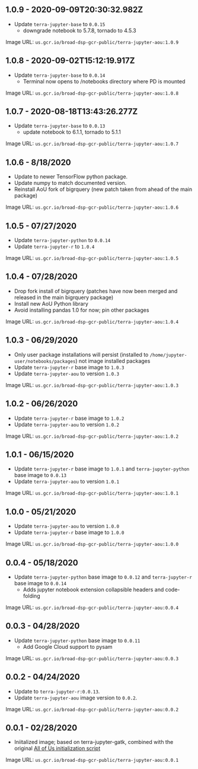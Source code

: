 ## 1.0.9 - 2020-09-09T20:30:32.982Z

- Update `terra-jupyter-base` to `0.0.15`
  - downgrade notebook to 5.7.8, tornado to 4.5.3

Image URL: `us.gcr.io/broad-dsp-gcr-public/terra-jupyter-aou:1.0.9`

## 1.0.8 - 2020-09-02T15:12:19.917Z

- Update `terra-jupyter-base` to `0.0.14`
  - Terminal now opens to /notebooks directory where PD is mounted

Image URL: `us.gcr.io/broad-dsp-gcr-public/terra-jupyter-aou:1.0.8`

## 1.0.7 - 2020-08-18T13:43:26.277Z

- Update `terra-jupyter-base` to `0.0.13`
  - update notebook to 6.1.1, tornado to 5.1.1

Image URL: `us.gcr.io/broad-dsp-gcr-public/terra-jupyter-aou:1.0.7`

## 1.0.6 - 8/18/2020

- Update to newer TensorFlow python package.
- Update numpy to match documented version.
- Reinstall AoU fork of bigrquery (new patch taken from ahead of the main package)

Image URL: `us.gcr.io/broad-dsp-gcr-public/terra-jupyter-aou:1.0.6`

## 1.0.5 - 07/27/2020

- Update `terra-jupyter-python` to `0.0.14`
- Update `terra-jupyter-r` to `1.0.4`

Image URL: `us.gcr.io/broad-dsp-gcr-public/terra-jupyter-aou:1.0.5`

## 1.0.4 - 07/28/2020

- Drop fork install of bigrquery (patches have now been merged and released in the main bigrquery package)
- Install new AoU Python library
- Avoid installing pandas 1.0 for now; pin other packages

Image URL: `us.gcr.io/broad-dsp-gcr-public/terra-jupyter-aou:1.0.4`

## 1.0.3 - 06/29/2020

- Only user package installations will persist (installed to `/home/jupyter-user/notebooks/packages`) not image installed packages
- Update `terra-jupyter-r` base image to `1.0.3`
- Update `terra-jupyter-aou` to version `1.0.3`

Image URL: `us.gcr.io/broad-dsp-gcr-public/terra-jupyter-aou:1.0.3`

## 1.0.2 - 06/26/2020

- Update `terra-jupyter-r` base image to `1.0.2`
- Update `terra-jupyter-aou` to version `1.0.2`

Image URL: `us.gcr.io/broad-dsp-gcr-public/terra-jupyter-aou:1.0.2`

## 1.0.1 - 06/15/2020

- Update `terra-jupyter-r` base image to `1.0.1` and `terra-jupyter-python` base image to `0.0.13`
- Update `terra-jupyter-aou` to version `1.0.1`

Image URL: `us.gcr.io/broad-dsp-gcr-public/terra-jupyter-aou:1.0.1`

## 1.0.0 - 05/21/2020

- Update `terra-jupyter-aou` to version `1.0.0`
- Update `terra-jupyter-r` base image to `1.0.0`

Image URL: `us.gcr.io/broad-dsp-gcr-public/terra-jupyter-aou:1.0.0`

## 0.0.4 - 05/18/2020

- Update `terra-jupyter-python` base image to `0.0.12` and `terra-jupyter-r` base image to `0.0.14`
   - Adds jupyter notebook extension collapsible headers and code-folding

Image URL: `us.gcr.io/broad-dsp-gcr-public/terra-jupyter-aou:0.0.4`

## 0.0.3 - 04/28/2020

- Update `terra-jupyter-python` base image to `0.0.11`
  - Add Google Cloud support to pysam

Image URL: `us.gcr.io/broad-dsp-gcr-public/terra-jupyter-aou:0.0.3`

## 0.0.2 - 04/24/2020

- Update to `terra-jupyter-r:0.0.13`.
- Update `terra-jupyter-aou` image version to `0.0.2`.

Image URL: `us.gcr.io/broad-dsp-gcr-public/terra-jupyter-aou:0.0.2`

## 0.0.1 - 02/28/2020

- Iniitalized image; based on terra-jupyter-gatk, combined with the original
  [All of Us initialization script](https://github.com/all-of-us/workbench/blob/5ee08d7cd8f069963e5d35877b711c0643e1c8b5/api/cluster-resources/initialize_notebook_cluster.sh)

Image URL: `us.gcr.io/broad-dsp-gcr-public/terra-jupyter-aou:0.0.1`
